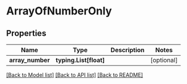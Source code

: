 # ArrayOfNumberOnly

## Properties
Name | Type | Description | Notes
------------ | ------------- | ------------- | -------------
**array_number** | **typing.List[float]** |  | [optional] 

[[Back to Model list]](../README.md#documentation-for-models) [[Back to API list]](../README.md#documentation-for-api-endpoints) [[Back to README]](../README.md)


